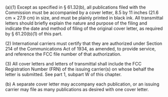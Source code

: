 (a)(1) Except as specified in § 61.32(b), all publications filed with the Commission must be accompanied by a cover letter, 8.5 by 11 inches (21.6 cm × 27.9 cm) in size, and must be plainly printed in black ink. All transmittal letters should briefly explain the nature and purpose of the filing and indicate the date and method of filing of the original cover letter, as required by § 61.20(b)(1) of this part.

(2) International carriers must certify that they are authorized under Section 214 of the Communications Act of 1934, as amended, to provide service, and reference the FCC file number of that authorization.

(3) All cover letters and letters of transmittal shall include the FCC Registration Number (FRN) of the issuing carrier(s) on whose behalf the letter is submitted. See part 1, subpart W of this chapter.

(b) A separate cover letter may accompany each publication, or an issuing carrier may file as many publications as desired with one cover letter.
                                    

